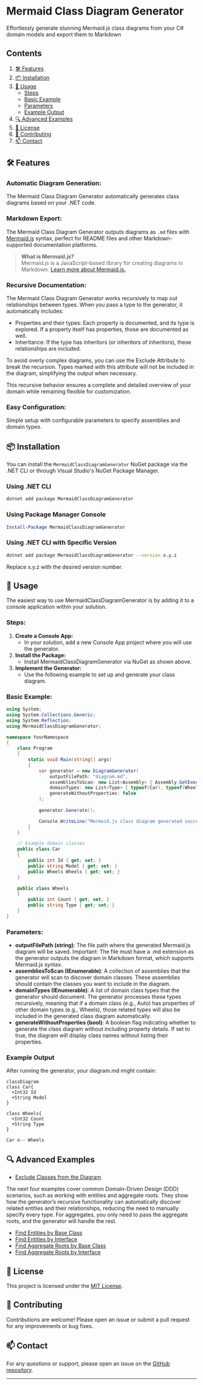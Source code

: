 # Mermaid Class Diagram Generator

Effortlessly generate stunning Mermaid.js class diagrams from your C# domain models and export them to Markdown



## Contents
1. [🛠️ Features](#%EF%B8%8F-features)  
2. [📦 Installation](#-installation)
3. [🚀 Usage](#-usage)
   - [Steps](#steps)
   - [Basic Example](#basic-example)
   - [Parameters](#parameters)
   - [Example Output](#example-output)  
4. [🔍 Advanced Examples](#-advanced-examples)
5. [📜 License](#-license)  
6. [🙏 Contributing](#-contributing)
7. [📫 Contact](#-contact)

## 🛠️ Features

### Automatic Diagram Generation:
The Mermaid Class Diagram Generator automatically generates class diagrams based on your .NET code. 

### Markdown Export:
The Mermaid Class Diagram Generator outputs diagrams as `.md` files with [Mermaid.js](https://mermaid.js.org/) syntax, perfect for README files and other Markdown-supported documentation platforms.

> **What is Mermaid.js?**  
> Mermaid.js is a JavaScript-based library for creating diagrams in Markdown. [Learn more about Mermaid.js.](https://mermaid-js.github.io/)

### Recursive Documentation:
The Mermaid Class Diagram Generator works recursively to map out relationships between types. When you pass a type to the generator, it automatically includes:
- Properties and their types: Each property is documented, and its type is explored. If a property itself has properties, those are documented as well.
- Inheritance: If the type has inheritors (or inheritors of inheritors), these relationships are included.

To avoid overly complex diagrams, you can use the Exclude Attribute to break the recursion. Types marked with this attribute will not be included in the diagram, simplifying the output when necessary.

This recursive behavior ensures a complete and detailed overview of your domain while remaining flexible for customization.

### Easy Configuration:
Simple setup with configurable parameters to specify assemblies and domain types.

## 📦 Installation

You can install the `MermaidClassDiagramGenerator` NuGet package via the .NET CLI or through Visual Studio's NuGet Package Manager.

### Using .NET CLI

```bash
dotnet add package MermaidClassDiagramGenerator
```

### Using Package Manager Console

```powershell
Install-Package MermaidClassDiagramGenerator
```

### Using .NET CLI with Specific Version
```bash
dotnet add package MermaidClassDiagramGenerator --version x.y.z
```
Replace x.y.z with the desired version number.

## 🚀 Usage

The easiest way to use MermaidClassDiagramGenerator is by adding it to a console application within your solution.

### Steps:
1. **Create a Console App:**
   - In your solution, add a new Console App project where you will use the generator.
3. **Install the Package:**
   - Install MermaidClassDiagramGenerator via NuGet as shown above.
3. **Implement the Generator:**
   - Use the following example to set up and generate your class diagram.

### Basic Example:
```cs
using System;
using System.Collections.Generic;
using System.Reflection;
using MermaidClassDiagramGenerator;

namespace YourNamespace
{
    class Program
    {
        static void Main(string[] args)
        {
            var generator = new DiagramGenerator(
                outputFilePath: "diagram.md",
                assembliesToScan: new List<Assembly> { Assembly.GetExecutingAssembly() },
                domainTypes: new List<Type> { typeof(Car), typeof(Wheels) },
                generateWithoutProperties: false
            );
            
            generator.Generate();

            Console.WriteLine("Mermaid.js class diagram generated successfully at diagram.md");
        }
    }

    // Example domain classes
    public class Car
    {
        public int Id { get; set; }
        public string Model { get; set; }
        public Wheels Wheels { get; set; }
    }

    public class Wheels
    {
        public int Count { get; set; }
        public string Type { get; set; }
    }
}

```

### Parameters:
- **outputFilePath (string)**: The file path where the generated Mermaid.js diagram will be saved. Important: The file must have a .md extension as the generator outputs the diagram in Markdown format, which supports Mermaid.js syntax.
- **assembliesToScan (IEnumerable<Assembly>)**: A collection of assemblies that the generator will scan to discover domain classes. These assemblies should contain the classes you want to include in the diagram.
- **domainTypes (IEnumerable<Type>)**: A list of domain class types that the generator should document. The generator processes these types recursively, meaning that if a domain class (e.g., Auto) has properties of other domain types (e.g., Wheels), those related types will also be included in the generated class diagram automatically.
- **generateWithoutProperties (bool)**: A boolean flag indicating whether to generate the class diagram without including property details. If set to true, the diagram will display class names without listing their properties.

### Example Output

After running the generator, your diagram.md might contain:
```mermaid
classDiagram
class Car{
  +Int32 Id
  +String Model
}

class Wheels{
  +Int32 Count
  +String Type
}

Car o-- Wheels
```

## 🔍 Advanced Examples
- [Exclude Classes from the Diagram](docs/exclude-attribute-example.md)

The next four examples cover common Domain-Driven Design (DDD) scenarios, such as working with entities and aggregate roots. They show how the generator’s recursive functionality can automatically discover related entities and their relationships, reducing the need to manually specify every type. For aggregates, you only need to pass the aggregate roots, and the generator will handle the rest.
- [Find Entities by Base Class](docs/entities-base-class.md)
- [Find Entities by Interface](docs/entities-interface.md)
- [Find Aggregate Roots by Base Class](docs/aggregate-root-base-class.md)
- [Find Aggregate Roots by Interface](docs/aggregates-root-interface.md)

## 📜 License

This project is licensed under the [MIT License](LICENSE).

## 🙏 Contributing

Contributions are welcome! Please open an issue or submit a pull request for any improvements or bug fixes.

## 📫 Contact

For any questions or support, please open an issue on the [GitHub repository](https://github.com/jespervandijk/mermaid-class-diagram-generator).

---
